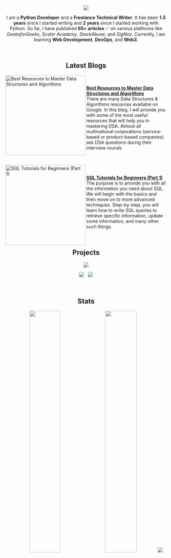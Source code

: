 <!-- Main Header -->

<p align="center">
<img src="https://user-images.githubusercontent.com/69134468/208226500-c679c10d-baf8-46a2-b592-2933c609584d.png">
</p>

<!-- ---------------------------------- -->

<!-- ------------------------------ About me ----------------------------------- -->

<div align="center">
  
I am a **Python Developer** and a **Freelance Technical Writer**. It has been **1.5 years** since I started writing and **2 years** since I started working with Python. So far, I have published **65+ articles** ✅ on various platforms like *GeeksforGeeks*, *Scaler Academy*, *StackAbuse*, and *SigNoz*. Currently, I am learning **Web Development**, **DevOps**, and **Web3**.

<br>  
  
</div>

<!-- ------------------------------------------------------ -->


<!-- My Latest Blogs Published -->

<h2 align="center">Latest Blogs</h2>

<p align="left">

<!--  --------------------------------- 1st Blog Start ----------------------------------------- -->
     
<a href="https://www.showwcase.com/show/18647/best-resources-to-master-data-structures-and-algorithms" title="Best Resources to Master Data Structures and Algorithms"><img src="https://user-images.githubusercontent.com/69134468/208149571-712f9b22-9abe-487c-87b3-08da0647236b.png" alt="Best Resources to Master Data Structures and Algorithms" width="250px" align="left" /></a>

</br>

<a href="https://www.showwcase.com/show/18647/best-resources-to-master-data-structures-and-algorithms" title="Best Resources to Master Data Structures and Algorithms"><strong>Best Resources to Master Data Structures and Algorithms</strong></a></br>
There are many Data Structures & Algorithms resources available on Google. In this blog, I will provide you with some of the most useful resources that will help you in mastering DSA. Almost all multinational corporations (service-based or product-based companies) ask DSA questions during their interview rounds.

<!-- ------------------------------------- 1st Blog End ------------------------------- -->

</br>

</p>

<p align="left">
<!-- ---------------------------- 2nd Blog Start -------------------------------- -->

<a href="https://www.showwcase.com/show/18713/sql-tutorials-for-a-part-1" title="SQL Tutorials for Beginners (Part 1)"><img src="https://user-images.githubusercontent.com/69134468/208227108-aecb5fb2-cf97-47ec-8175-f35a12b90992.png" alt="SQL Tutorials for Beginners (Part 1)" width="250px" align="left" /></a>

</br>

<a href="https://www.showwcase.com/show/18713/sql-tutorials-for-a-part-1" title="SQL Tutorials for Beginners (Part 1)"><strong>SQL Tutorials for Beginners (Part 1)</strong></a></br>
The purpose is to provide you with all the information you need about SQL. We will begin with the basics and then move on to more advanced techniques. Step-by-step, you will learn how to write SQL queries to retrieve specific information, update some information, and many other such things.


<!-- --------------------------------- 2nd Blog End --------------------------------------- -->

</p> 

<!-- ------------------------------ -->


<!-- Some Featured Projects -->

</br>

<h2 align="center">Projects</h2>

<p align = "center">
     <a href="https://github.com/triposat/College-Portal"><img src="https://github-readme-stats.vercel.app/api/pin/?username=triposat&repo=College-Portal&show_icons=true&theme=react&cache_seconds=30&hide_border=true"  /></a>
</p>

 <p align = "center">
     <a href="https://github.com/triposat/Marvin-Assistant"><img  src="https://github-readme-stats.vercel.app/api/pin/?username=triposat&repo=Marvin-Assistant&show_icons=true&theme=react&cache_seconds=30&hide_border=true"  /></a> &nbsp;
   <a href="https://github.com/triposat/Covid-19_Cases_Visualization"><img src="https://github-readme-stats.vercel.app/api/pin/?username=triposat&repo=Covid-19_Cases_Visualization&show_icons=true&theme=react&cache_seconds=30&hide_border=true" /></a>
</p>

<!-- -------------------- -->



</br>
<!-- GitHub Stats -->

<h2 align="center">Stats</h2>
<p align="center">
  <img width="44%" src="https://github-readme-stats.vercel.app/api?username=triposat&theme=react&cache_seconds=30&hide_border=true"/>&nbsp;&nbsp;&nbsp;
  <img width="44%" src="https://github-readme-streak-stats.herokuapp.com/?user=triposat&theme=react&cache_seconds=30&hide_border=true"/>
  <img src="https://github-profile-summary-cards.vercel.app/api/cards/profile-details?username=triposat&theme=dracula"/>
</p>

<!-- ------------------------------ -->







<!--  <h2 align="center">&#128200; Coding Stats</h2>
<p align="center">
<img src="https://leetcard.jacoblin.cool/leet_satyam?ext=contest&border=1&theme=dark"/></a>
</p>
 -->


<!-- <a id="raw-url" href="https://drive.google.com/drive/folders/10ntiSJbqdf3WCHgT9P0YnhzoAT7zMHvA?usp=sharing"><img src="https://img.shields.io/badge/DOWNLOAD-RESUME-black.svg?logo=docusign&logoColor=yellow&style=for-the-badge"/></a> -->
<!-- <a id="raw-url" href="https://leetcode.com/leet_satyam/"><img src="https://img.shields.io/badge/LeetCode-Profile-black.svg?logo=leetcode&logoColor=yellow&style=for-the-badge"/></a>
<a id="raw-url" href="https://auth.geeksforgeeks.org/user/gittysatyam/profile"><img src="https://img.shields.io/badge/GeeksForGeeks-Profile-black.svg?logo=GeeksforGeeks&logoColor=green&style=for-the-badge"/></a> -->


<!-- <h2 align="center">Hacktoberfest 2022</h2>
<p align = "center">
     <img width=90% height=90% src="https://holopin.me/geeky_satyam"/>
</p>
 -->

<!--
<h2 align="center"><img src="https://cdn.icon-icons.com/icons2/10/PNG/256/openfolderarrow_abierta_decarpetas_1558.png" width="20px"> Project Open for Contribution</h2>
<table align="center">
    <thead align="center">
        <tr border: 1px;>
            <td><b>Mini Projects</b></td>
            <td><b>🌟 Stars</b></td>
            <td><b>🍴 Forks</b></td>
            <td><b>🐛 Issues</b></td>
            <td><b>🔔 Pull Requests</b></td>
            <td><b>👨‍💻 Language</b></td>
        </tr>
     </thead>
    <tbody>
         <tr>
            <td><a href="https://github.com/Iamtripathisatyam/Mini_Assistant"</a><b>Virtual Assistant</b></td>
            <td><img alt="Stars"src="https://img.shields.io/github/stars/Iamtripathisatyam/Mini_Assistant?style=flat-square&labelColor=343b41"/></td>
            <td><img alt="Forks"src="https://img.shields.io/github/forks/Iamtripathisatyam/Mini_Assistant?style=flat-square&labelColor=343b41"/></td>
            <td><img alt="Issues"src="https://img.shields.io/github/issues/Iamtripathisatyam/Mini_Assistant?style=flat-square&labelColor=343b41"/></td>
            <td><img alt="Pull Requests"src="https://img.shields.io/github/issues-pr/Iamtripathisatyam/Mini_Assistant?style=flat-square"/></td>
            <td><img alt="Language"src="https://img.shields.io/github/languages/top/Iamtripathisatyam/Mini_Assistant?label=Python&style=flat-square"/></td>
        </tr>
    </tbody>        
</table>
-->
